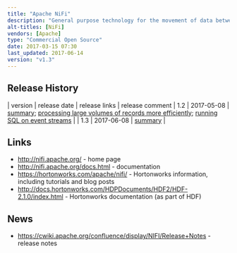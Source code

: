 ```yaml
---
title: "Apache NiFi"
description: "General purpose technology for the movement of data between systems, including the ingestion of data into an analytical platform. Based on directed acyclic graph of Processors and Connections, with the unit of work being a FlowFile (a blob of data plus a set of key/value pair attributes).  Supports guaranteed delivery of FlowFiles, with NiFi resiliently storing state (by default to a local write ahead log) and data blobs (by default a set of local partitions on disk), with all transformation logic executed via a thread pool within the NiFi instance (with the option to deploy multiple NiFi instances as a cluster). All flows are configured in a graphical user interface, which is also used for management and operations (starting/stopping individual Processors and viewing real time statuses, statistics and other information).  Also supports data provenance (reporting on the processing events and lineage of individual FlowFiles), scheduling of Processor execution (based on periodic execution timers or cron specifications), multi-threaded Processor execution, configuration of Processor batch sizes (to enable low latency or high throughput), prioritised queues within Connections (allowing FlowFiles to be processed based on their age or a priority attribute as an alternative to FIFO), back pressure (based on counts or data volume against individual Connections) and pressure release (automatic discarding of FlowFiles based on their age), the ability to stream data to and from other NiFi instances and other streaming technologies, the ability to import and export flows as XML (flow templates), an expression language for setting Processor configuration and populating FlowFile attributes, Controller Services to provide shared services to processors (e.g. access to credentials, shared state), Reporting Tasks to output status and statistics information and a user security model.  Extensible through the addition of custom Processors, Controller Services, Reporting Tasks and Prioritizers, and integrates with Apache Ranger and Apache Ambari. Originally developed at the NSA as \"Niagara Files\", before being donated to the Apache Foundation in November 2014, graduating in July 2015. Java based, with development lead by Hortonworks after their aquisition of Onyara (which was set up by original NiFi developers to provide commercial support and services)."
alt-titles: [NiFi]
vendors: [Apache]
type: "Commercial Open Source"
date: 2017-03-15 07:30
last_updated: 2017-06-14
version: "v1.3"
---
```

## Release History

| version | release date | release links | release comment
| 1.2 | 2017-05-08 | [summary](https://cwiki.apache.org/confluence/display/NIFI/Release+Notes#ReleaseNotes-Version1.2.0); [processing large volumes of records more efficiently](https://blogs.apache.org/nifi/entry/record-oriented-data-with-nifi); [running SQL on event streams](https://blogs.apache.org/nifi/entry/real-time-sql-on-event) |
| 1.3 | 2017-06-08 | [summary](https://cwiki.apache.org/confluence/display/NIFI/Release+Notes#ReleaseNotes-Version1.3.0) |

## Links

* <http://nifi.apache.org/> - home page
* <http://nifi.apache.org/docs.html> - documentation
* <https://hortonworks.com/apache/nifi/> - Hortonworks information, including tutorials and blog posts
* <http://docs.hortonworks.com/HDPDocuments/HDF2/HDF-2.1.0/index.html> - Hortonworks documentation (as part of HDF)

## News

* <https://cwiki.apache.org/confluence/display/NIFI/Release+Notes> - release notes